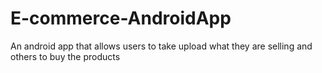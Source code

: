# E-commerce-AndroidApp
An android app that allows users to take upload what they are selling and others to buy the products
